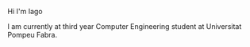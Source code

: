 Hi I'm Iago 

I am currently at third year Computer Engineering student at Universitat Pompeu Fabra.

